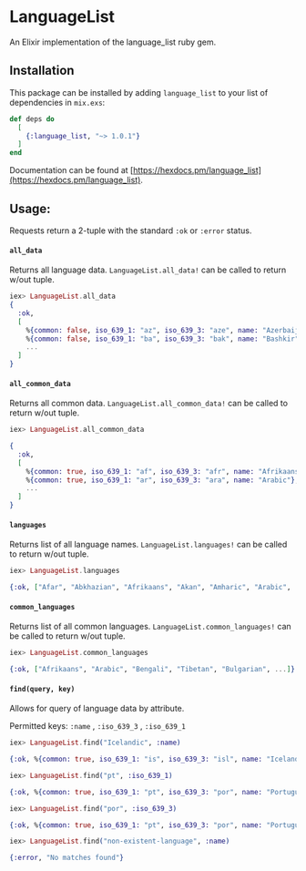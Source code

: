 # LanguageList

An Elixir implementation of the language_list ruby gem.

## Installation

This package can be installed
by adding `language_list` to your list of dependencies in `mix.exs`:

```elixir
def deps do
  [
    {:language_list, "~> 1.0.1"}
  ]
end
```

Documentation can be found at [https://hexdocs.pm/language_list](https://hexdocs.pm/language_list).

## Usage:

Requests return a 2-tuple with the standard `:ok` or `:error` status.

#### `all_data`

Returns all language data. `LanguageList.all_data!` can be called to return w/out tuple.

```elixir
iex> LanguageList.all_data
{
  :ok,
  [
    %{common: false, iso_639_1: "az", iso_639_3: "aze", name: "Azerbaijani"},
    %{common: false, iso_639_1: "ba", iso_639_3: "bak", name: "Bashkir"},
    ...
  ]
}
```

#### `all_common_data`

Returns all common data. `LanguageList.all_common_data!` can be called to return w/out tuple.

```elixir
iex> LanguageList.all_common_data

{
  :ok,
  [
    %{common: true, iso_639_1: "af", iso_639_3: "afr", name: "Afrikaans"},
    %{common: true, iso_639_1: "ar", iso_639_3: "ara", name: "Arabic"},
    ...
  ]
}
```

#### `languages`

Returns list of all language names. `LanguageList.languages!` can be called to return w/out tuple.

```elixir
iex> LanguageList.languages

{:ok, ["Afar", "Abkhazian", "Afrikaans", "Akan", "Amharic", "Arabic", ...]}
```

#### `common_languages`

Returns list of all common languages. `LanguageList.common_languages!` can be called to return w/out tuple.

```elixir
iex> LanguageList.common_languages

{:ok, ["Afrikaans", "Arabic", "Bengali", "Tibetan", "Bulgarian", ...]}
```

#### `find(query, key)`

Allows for query of language data by attribute.

Permitted keys: `:name` , `:iso_639_3` , `:iso_639_1`

```elixir
iex> LanguageList.find("Icelandic", :name)

{:ok, %{common: true, iso_639_1: "is", iso_639_3: "isl", name: "Icelandic"}}

iex> LanguageList.find("pt", :iso_639_1) 

{:ok, %{common: true, iso_639_1: "pt", iso_639_3: "por", name: "Portuguese"}}

iex> LanguageList.find("por", :iso_639_3)

{:ok, %{common: true, iso_639_1: "pt", iso_639_3: "por", name: "Portuguese"}}

iex> LanguageList.find("non-existent-language", :name)

{:error, "No matches found"}

```
